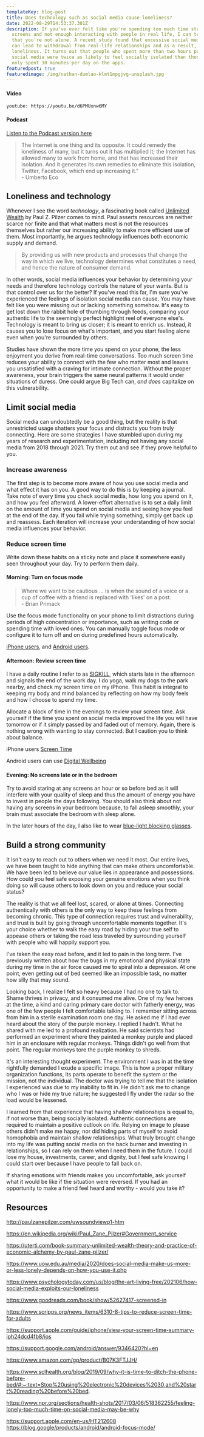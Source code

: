 ```yaml
---
templateKey: blog-post
title: Does technology such as social media cause loneliness?
date: 2022-08-29T14:53:37.301Z
description: If you've ever felt like you're spending too much time staring at
  screens and not enough interacting with people in real life, I can tell you
  that you're not alone. A recent study found that excessive social media use
  can lead to withdrawal from real-life relationships and as a result,
  loneliness. It turns out that people who spent more than two hours per day on
  social media were twice as likely to feel socially isolated than those who
  only spent 30 minutes per day on the apps.
featuredpost: true
featuredimage: /img/nathan-dumlao-klmt1mpgjvg-unsplash.jpg
---
```

#### Video

`youtube: https://youtu.be/d6PMUxnw6MY`

#### Podcast

[Listen to the Podcast version here](https://thedebuglife.buzzsprout.com/2037301/11222236-does-technology-such-as-social-media-cause-loneliness)

> The Internet is one thing and its opposite. It could remedy the loneliness of many, but it turns out it has multiplied it; the Internet has allowed many to work from home, and that has increased their isolation. And it generates its own remedies to eliminate this isolation, Twitter, Facebook, which end up increasing it."  <br /> - Umberto Eco

## Loneliness and technology

Whenever I see the word _technology_, a fascinating book called [Unlimited Wealth](https://www.goodreads.com/book/show/316996.Unlimited_Wealth) by Paul Z. Pilzer comes to mind. Paul asserts resources are neither scarce nor finite and that what matters most is not the resources themselves but rather our increasing ability to make more efficient use of them. Most importantly, he argues technology influences both economic supply and demand.

> By providing us with new products and processes that change the way in which we live, technology determines what constitutes a need, and hence the nature of consumer demand.

In other words, social media influences your behavior by determining your needs and therefore technology controls the nature of your wants. But is that control over us for the better? If you've read this far, I'm sure you've experienced the feelings of isolation social media can cause. You may have felt like you were missing out or lacking something somehow. It's easy to get lost down the rabbit hole of thumbing through feeds, comparing your authentic life to the seemingly perfect highlight reel of everyone else's. Technology is meant to bring us closer; it is meant to enrich us. Instead, it causes you to lose focus on what's important, and you start feeling alone even when you're surrounded by others.

Studies have shown the more time you spend on your phone, the less enjoyment you derive from real-time conversations. Too much screen time reduces your ability to connect with the few who matter most and leaves you unsatisfied with a craving for intimate connection. Without the proper awareness, your brain triggers the same neural patterns it would under situations of duress. One could argue Big Tech can, _and does_ capitalize on this vulnerability.

## Limit social media

Social media can undoubtedly be a good thing, but the reality is that unrestricted usage shatters your focus and distracts you from truly connecting. Here are some strategies I have stumbled upon during my years of research and experimentation, including not having any social media from 2018 through 2021. Try them out and see if they prove helpful to you.

### Increase awareness

The first step is to become more aware of how you use social media and what effect it has on you. A good way to do this is by keeping a journal. Take note of every time you check social media, how long you spend on it, and how you feel afterward. A lower-effort alternative is to set a daily limit on the amount of time you spend on social media and seeing how you feel at the end of the day. If you fail while trying something, simply get back up and reassess. Each iteration will increase your understanding of how social media influences your behavior.

### Reduce screen time

Write down these habits on a sticky note and place it somewhere easily seen throughout your day. Try to perform them daily.

#### Morning: Turn on focus mode

> Where we want to be cautious ... is when the sound of a voice or a cup of coffee with a friend is replaced with 'likes' on a post. <br /> - Brian Primack

Use the focus mode functionality on your phone to limit distractions during periods of high concentration or importance, such as writing code or spending time with loved ones. You can manually toggle focus mode or configure it to turn off and on during predefined hours automatically.

[iPhone users](https://support.apple.com/en-us/HT212608), and [Android users](https://blog.google/products/android/android-focus-mode/).

#### Afternoon: Review screen time

I have a daily routine I refer to as [SIGKILL](https://www.gnu.org/software/libc/manual/html_node/Termination-Signals.html), which starts late in the afternoon and signals the end of the work day. I do yoga, walk my dogs to the park nearby, and check my screen time on my iPhone. This habit is integral to keeping my body and mind balanced by reflecting on how my body feels and how I choose to spend my time.

Allocate a block of time in the evenings to review your screen time. Ask yourself if the time you spent on social media improved the life you will have tomorrow or if it simply passed by and faded out of memory. Again, there is nothing wrong with wanting to stay connected. But I caution you to think about balance.

iPhone users [Screen Time](https://support.apple.com/guide/iphone/view-your-screen-time-summary-iph24dcd4fb8/ios)

Android users can use [Digital Wellbeing](https://support.google.com/android/answer/9346420?hl=en)

#### Evening: No screens late or in the bedroom

Try to avoid staring at any screens an hour or so before bed as it will interfere with your quality of sleep and thus the amount of energy you have to invest in people the days following. You should also think about not having any screens in your bedroom because, to fall asleep smoothly, your brain must associate the bedroom with sleep alone.

In the later hours of the day, I also like to wear [blue-light blocking glasses](https://www.amazon.com/gp/product/B07K3FTJJH/).

## Build a strong community

It isn't easy to reach out to others when we need it most. Our entire lives, we have been taught to hide anything that can make others uncomfortable. We have been led to believe our value lies in appearance and possessions. How could you feel safe exposing your genuine emotions when you think doing so will cause others to look down on you and reduce your social status?

The reality is that we all feel lost, scared, or alone at times. Connecting authentically with others is the only way to keep these feelings from becoming chronic. This type of connection requires trust and vulnerability, and trust is built by going through uncomfortable moments together. It's your choice whether to walk the easy road by hiding your true self to appease others or taking the road less traveled by surrounding yourself with people who will happily support you.

I've taken the easy road before, and it led to pain in the long term. I've previously written about how the bugs in my emotional and physical state during my time in the air force caused me to spiral into a depression. At one point, even getting out of bed seemed like an impossible task, no matter how silly that may sound.

Looking back, I realize I felt so heavy because I had no one to talk to. Shame thrives in privacy, and it consumed me alive. One of my few heroes at the time, a kind and caring primary care doctor with fatherly energy, was one of the few people I felt comfortable talking to. I remember sitting across from him in a sterile examination room one day. He asked me if I had ever heard about the story of the purple monkey. I replied I hadn't. What he shared with me led to a profound realization. He said scientists had performed an experiment where they painted a monkey purple and placed him in an enclosure with regular monkeys. Things didn't go well from that point. The regular monkeys tore the purple monkey to shreds.

It's an interesting thought experiment. The environment I was in at the time rightfully demanded I exude a specific image. This is how a proper military organization functions, its parts operate to benefit the system or the mission, not the individual. The doctor was trying to tell me that the isolation I experienced was due to my inability to fit in. He didn't ask me to change who I was or hide my true nature; he suggested I fly under the radar so the load would be lessened.

I learned from that experience that having shallow relationships is equal to, if not worse than, being socially isolated. Authentic connections are required to maintain a positive outlook on life. Relying on image to please others didn't make me happy, nor did hiding parts of myself to avoid homophobia and maintain shallow relationships. What truly brought change into my life was putting social media on the back burner and investing in relationships, so I can rely on them when I need them in the future. I could lose my house, investments, career, and dignity, but I feel safe knowing I could start over because I have people to fall back on.

If sharing emotions with friends makes you uncomfortable, ask yourself what it would be like if the situation were reversed. If you had an opportunity to make a friend feel heard and worthy - would you take it?


## Resources

http://paulzanepilzer.com/uwsoundviewp1-htm

https://en.wikipedia.org/wiki/Paul_Zane_Pilzer#Government_service

https://uterti.com/book-summary-unlimited-wealth-theory-and-practice-of-economic-alchemy-by-paul-zane-pilzer/

https://www.uow.edu.au/media/2020/does-social-media-make-us-more-or-less-lonely-depends-on-how-you-use-it.php

https://www.psychologytoday.com/us/blog/the-art-living-free/202106/how-social-media-exploits-our-loneliness

https://www.goodreads.com/book/show/52627417-screened-in

https://www.scripps.org/news_items/6310-8-tips-to-reduce-screen-time-for-adults

https://support.apple.com/guide/iphone/view-your-screen-time-summary-iph24dcd4fb8/ios

https://support.google.com/android/answer/9346420?hl=en

https://www.amazon.com/gp/product/B07K3FTJJH/

https://www.sclhealth.org/blog/2019/09/why-it-is-time-to-ditch-the-phone-before-bed/#:~:text=Stop%20using%20electronic%20devices%2030,and%20start%20reading%20before%20bed.

https://www.npr.org/sections/health-shots/2017/03/06/518362255/feeling-lonely-too-much-time-on-social-media-may-be-why

https://support.apple.com/en-us/HT212608
https://blog.google/products/android/android-focus-mode/
